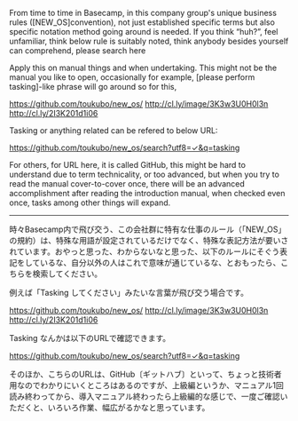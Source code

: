 From time to time in Basecamp, in this company group's unique business rules ([NEW_OS]convention), not just established specific terms but also specific notation method going around is needed. If you think “huh?”, feel unfamiliar, think below rule is suitably noted, think anybody besides yourself can comprehend, please search here

Apply this on manual things and when undertaking. This might not be the manual you like to open, occasionally for example, [please perform tasking]-like phrase will go around so for this,

https://github.com/toukubo/new_os/
http://cl.ly/image/3K3w3U0H0l3n
http://cl.ly/2I3K201d1i06


Tasking or anything related can be refered to below URL:

https://github.com/toukubo/new_os/search?utf8=✓&q=tasking

For others, for URL here, it is called GitHub, this might be hard to understand due to term technicality, or too advanced, but when you try to read the manual cover-to-cover once, there will be an advanced accomplishment after reading the introduction manual, when
checked even once, tasks among other things will expand.

---

時々Basecamp内で飛び交う、この会社群に特有な仕事のルール（「NEW_OS」の規約）は、特殊な用語が設定されているだけでなく、特殊な表記方法が要いされています。おやっと思った、わからないなと思った、以下のルールにそぐう表記をしているな、自分以外の人はこれで意味が通じているな、とおもったら、こちらを検索してください。

例えば「Tasking してください」みたいな言葉が飛び交う場合です。

https://github.com/toukubo/new_os/
http://cl.ly/image/3K3w3U0H0l3n
http://cl.ly/2I3K201d1i06

Tasking なんかは以下のURLで確認できます。

https://github.com/toukubo/new_os/search?utf8=✓&q=tasking

そのほか、こちらのURLは、GitHub〔ギットハブ〕といって、ちょっと技術者用なのでわかりにいくところはあるのですが、上級編というか、マニュアル1回読み終わってから、導入マニュアル終わったら上級編的な感じで、一度ご確認いただくと、いろいろ作業、幅広がるかなと思っています。
